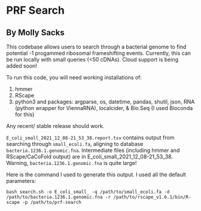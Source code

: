 # PRF Search
## By Molly Sacks

This codebase allows users to search through a bacterial genome to find potential -1 progammed ribosomal frameshifting events.
Currently, this can be run locally with small queries (<50 cDNAs). Cloud support is being added soon!

To run this code, you will need working installations of:
1. hmmer
2. RScape
3. python3 and packages: argparse, os, datetime, pandas, shutil, json, RNA (python wrapper for ViennaRNA), localcider, & Bio.Seq (I used Bioconda for this)

Any recent/ stable release should work.

`E_coli_small_2021_12_08-21_53_38.report.tsv` contains output from searching through `small_ecoli.fa`, aligning to database `bacteria.1236.1.genomic.fna`. Intermediate files (including hmmer and RScape/CaCoFold output) are in E_coli_small_2021_12_08-21_53_38. Warning, `bacteria.1236.1.genomic.fna` is quite large!

Here is the command I used to generate this output. I used all the default parameters:

`bash search.sh -o E_coli_small_ -q /path/to/small_ecoli.fa -d /path/to/bacteria.1236.1.genomic.fna -r /path/to/rscape_v1.6.1/bin/R-scape -p /path/to/prf-search`
